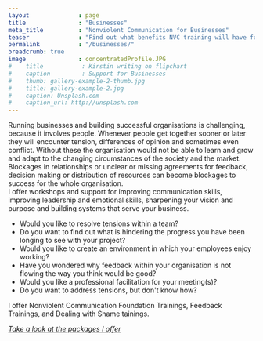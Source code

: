 ```yaml
---
layout              : page
title               : "Businesses"
meta_title          : "Nonviolent Communication for Businesses"
teaser              : "Find out what benefits NVC training will have for your organisation or business."
permalink           : "/businesses/"
breadcrumb: true
image               : concentratedProfile.JPG
#    title           : Kirstin writing on flipchart
#    caption         : Support for Businesses
#    thumb: gallery-example-2-thumb.jpg
#    title: gallery-example-2.jpg
#    caption: Unsplash.com
#    caption_url: http://unsplash.com
---
```


Running businesses and building successful organisations is challenging, because it involves people. Whenever people get together sooner or later they will encounter tension, differences of opinion and sometimes even conflict. Without these the organisation would not be able to learn and grow and adapt to the changing circumstances of the society and the market.  
Blockages in relationships or unclear or missing agreements for feedback, decision making or distribution of resources can become blockages to success for the whole organisation.  
I offer workshops and support for improving communication skills, improving leadership and emotional skills, sharpening your vision and purpose and building systems that serve your business. 

- Would you like to resolve tensions within a team?
- Do you want to find out what is hindering the progress you have been longing to see with your project?
- Would you like to create an environment in which your employees enjoy working?
- Have you wondered why feedback within your organisation is not flowing the way you think would be good?
- Would you like a professional facilitation for your meeting(s)?
- Do you want to address tensions, but don't know how?

I offer Nonviolent Communication Foundation Trainings, Feedback Trainings, and Dealing with Shame tainings.  

[_Take a look at the packages I offer_](#packages-and-prices)  

